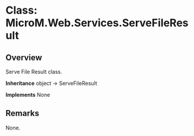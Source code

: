 # Class: MicroM.Web.Services.ServeFileResult
## Overview
Serve File Result class.

**Inheritance**
object -> ServeFileResult

**Implements**
None

## Remarks
None.

